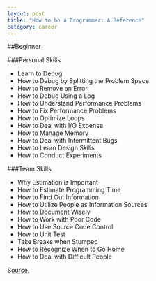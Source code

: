 ```yaml
---
layout: post  
title: "How to be a Programmer: A Reference"
category: career
---
```


##Beginner

###Personal Skills

- Learn to Debug
- How to Debug by Splitting the Problem Space
- How to Remove an Error
- How to Debug Using a Log
- How to Understand Performance Problems
- How to Fix Performance Problems
- How to Optimize Loops
- How to Deal with I/O Expense
- How to Manage Memory
- How to Deal with Intermittent Bugs
- How to Learn Design Skills
- How to Conduct Experiments

###Team Skills

- Why Estimation is Important
- How to Estimate Programming Time
- How to Find Out Information
- How to Utilize People as Information Sources
- How to Document Wisely
- How to Work with Poor Code
- How to Use Source Code Control
- How to Unit Test
- Take Breaks when Stumped
- How to Recognize When to Go Home
- How to Deal with Difficult People

[Source.](http://samizdat.mines.edu/howto/HowToBeAProgrammer.html)
